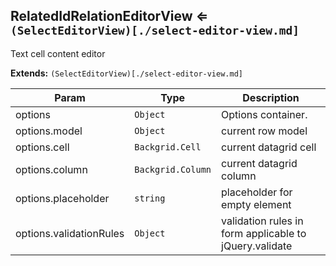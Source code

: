<a name="module_RelatedIdRelationEditorView"></a>
## RelatedIdRelationEditorView ⇐ <code>(SelectEditorView)[./select-editor-view.md]</code>
Text cell content editor

**Extends:** <code>(SelectEditorView)[./select-editor-view.md]</code>  

| Param | Type | Description |
| --- | --- | --- |
| options | <code>Object</code> | Options container. |
| options.model | <code>Object</code> | current row model |
| options.cell | <code>Backgrid.Cell</code> | current datagrid cell |
| options.column | <code>Backgrid.Column</code> | current datagrid column |
| options.placeholder | <code>string</code> | placeholder for empty element |
| options.validationRules | <code>Object</code> | validation rules in form applicable to jQuery.validate |

